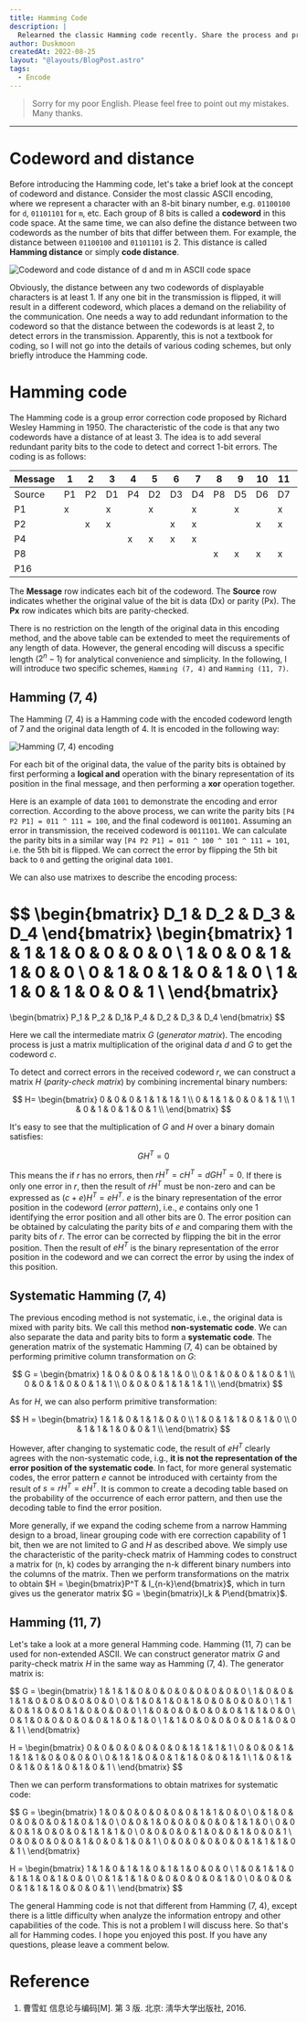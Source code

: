 ```yaml
---
title: Hamming Code
description: |
  Relearned the classic Hamming code recently. Share the process and principles here.
author: Duskmoon
createdAt: 2022-08-25
layout: "@layouts/BlogPost.astro"
tags:
  - Encode
---
```


> Sorry for my poor English. Please feel free to point out my mistakes. Many thanks.

---

# Codeword and distance

Before introducing the Hamming code, let's take a brief look at the concept of codeword and distance. Consider the most classic ASCII encoding, where we represent a character with an 8-bit binary number, e.g. `01100100` for `d`, `01101101` for `m`, etc. Each group of 8 bits is called a **codeword** in this code space. At the same time, we can also define the distance between two codewords as the number of bits that differ between them. For example, the distance between `01100100` and `01101101` is 2. This distance is called **Hamming distance** or simply **code distance**.

![Codeword and code distance of d and m in ASCII code space](/blog/hamming-code/code-word-dist.excalidraw.png)

Obviously, the distance between any two codewords of displayable characters is at least 1. If any one bit in the transmission is flipped, it will result in a different codeword, which places a demand on the reliability of the communication. One needs a way to add redundant information to the codeword so that the distance between the codewords is at least 2, to detect errors in the transmission. Apparently, this is not a textbook for coding, so I will not go into the details of various coding schemes, but only briefly introduce the Hamming code.

# Hamming code

The Hamming code is a group error correction code proposed by Richard Wesley Hamming in 1950. The characteristic of the code is that any two codewords have a distance of at least 3. The idea is to add several redundant parity bits to the code to detect and correct 1-bit errors. The coding is as follows:

| Message | 1   | 2   | 3   | 4   | 5   | 6   | 7   | 8   | 9   | 10  | 11  | 12  | 13  | 14  | 15  | 16  |
| ------- | --- | --- | --- | --- | --- | --- | --- | --- | --- | --- | --- | --- | --- | --- | --- | --- |
| Source  | P1  | P2  | D1  | P4  | D2  | D3  | D4  | P8  | D5  | D6  | D7  | D8  | D9  | D10 | D11 | P16 |
| P1      | x   |     | x   |     | x   |     | x   |     | x   |     | x   |     | x   |     | x   |
| P2      |     | x   | x   |     |     | x   | x   |     |     | x   | x   |     |     | x   | x   |
| P4      |     |     |     | x   | x   | x   | x   |     |     |     |     | x   | x   | x   | x   |
| P8      |     |     |     |     |     |     |     | x   | x   | x   | x   | x   | x   | x   | x   |
| P16     |     |     |     |     |     |     |     |     |     |     |     |     |     |     |     | x   |

The **Message** row indicates each bit of the codeword. The **Source** row indicates whether the original value of the bit is data (Dx) or parity (Px). The **Px** row indicates which bits are parity-checked.

There is no restriction on the length of the original data in this encoding method, and the above table can be extended to meet the requirements of any length of data. However, the general encoding will discuss a specific length ($2^n - 1$) for analytical convenience and simplicity. In the following, I will introduce two specific schemes, `Hamming (7, 4)` and `Hamming (11, 7)`.

## Hamming (7, 4)

The Hamming (7, 4) is a Hamming code with the encoded codeword length of 7 and the original data length of 4. It is encoded in the following way:

![Hamming (7, 4) encoding](/blog/hamming-code/hamming-encode-method.excalidraw.png)

For each bit of the original data, the value of the parity bits is obtained by first performing a **logical and** operation with the binary representation of its position in the final message, and then performing a **xor** operation together.

Here is an example of data `1001` to demonstrate the encoding and error correction. According to the above process, we can write the parity bits `[P4 P2 P1] = 011 ^ 111 = 100`, and the final codeword is `0011001`. Assuming an error in transmission, the received codeword is `0011101`. We can calculate the parity bits in a similar way `[P4 P2 P1] = 011 ^ 100 ^ 101 ^ 111 = 101`, i.e. the 5th bit is flipped. We can correct the error by flipping the 5th bit back to `0` and getting the original data `1001`.

We can also use matrixes to describe the encoding process:

$$
\begin{bmatrix}
  D_1 & D_2 & D_3 & D_4
\end{bmatrix}
\begin{bmatrix}
  1 & 1 & 1 & 0 & 0 & 0 & 0 \\
  1 & 0 & 0 & 1 & 1 & 0 & 0 \\
  0 & 1 & 0 & 1 & 0 & 1 & 0 \\
  1 & 1 & 0 & 1 & 0 & 0 & 1 \\
\end{bmatrix}
=
\begin{bmatrix}
  P_1 & P_2 & D_1& P_4  & D_2 & D_3 & D_4
\end{bmatrix}
$$

Here we call the intermediate matrix $G$ (_generator matrix_). The encoding process is just a matrix multiplication of the original data $d$ and $G$ to get the codeword $c$.

To detect and correct errors in the received codeword $r$, we can construct a matrix $H$ (_parity-check matrix_) by combining incremental binary numbers:

$$
H=
\begin{bmatrix}
  0 & 0 & 0 & 1 & 1 & 1 & 1 \\
  0 & 1 & 1 & 0 & 0 & 1 & 1 \\
  1 & 0 & 1 & 0 & 1 & 0 & 1 \\
\end{bmatrix}
$$

It's easy to see that the multiplication of $G$ and $H$ over a binary domain satisfies:

$$
G H^T = 0
$$

This means the if $r$ has no errors, then $r H^T = c H^T = d G H^T = 0$. If there is only one error in $r$, then the result of $r H^T$ must be non-zero and can be expressed as $(c + e) H^T = e H^T$. $e$ is the binary representation of the error position in the codeword (_error pattern_), i.e., $e$ contains only one 1 identifying the error position and all other bits are 0. The error position can be obtained by calculating the parity bits of $e$ and comparing them with the parity bits of $r$. The error can be corrected by flipping the bit in the error position. Then the result of $e H^T$ is the binary representation of the error position in the codeword and we can correct the error by using the index of this position.

## Systematic Hamming (7, 4)

The previous encoding method is not systematic, i.e., the original data is mixed with parity bits. We call this method **non-systematic code**. We can also separate the data and parity bits to form a **systematic code**. The generation matrix of the systematic Hamming (7, 4) can be obtained by performing primitive column transformation on $G$:

$$
G =
\begin{bmatrix}
  1 & 0 & 0 & 0 & 1 & 1 & 0  \\
  0 & 1 & 0 & 0 & 1 & 0 & 1  \\
  0 & 0 & 1 & 0 & 0 & 1 & 1  \\
  0 & 0 & 0 & 1 & 1 & 1 & 1  \\
\end{bmatrix}
$$

As for $H$, we can also perform primitive transformation:

$$
H =
\begin{bmatrix}
  1 & 1 & 0 & 1 & 1 & 0 & 0 \\
  1 & 0 & 1 & 1 & 0 & 1 & 0 \\
  0 & 1 & 1 & 1 & 0 & 0 & 1 \\
\end{bmatrix}
$$

However, after changing to systematic code, the result of $e H^T$ clearly agrees with the non-systematic code, i.g., **it is not the representation of the error position of the systematic code**. In fact, for more general systematic codes, the error pattern $e$ cannot be introduced with certainty from the result of $s = r H^T = e H^T$. It is common to create a decoding table based on the probability of the occurrence of each error pattern, and then use the decoding table to find the error position.

More generally, if we expand the coding scheme from a narrow Hamming design to a broad, linear grouping code with ere correction capability of 1 bit, then we are not limited to $G$ and $H$ as described above. We simply use the characteristic of the parity-check matrix of Hamming codes to construct a matrix for (n, k) codes by arranging the n-k different binary numbers into the columns of the matrix. Then we perform transformations on the matrix to obtain $H = \begin{bmatrix}P^T & I_{n-k}\end{bmatrix}$, which in turn gives us the generator matrix $G = \begin{bmatrix}I_k & P\end{bmatrix}$.

## Hamming (11, 7)

Let's take a look at a more general Hamming code. Hamming (11, 7) can be used for non-extended ASCII. We can construct generator matrix $G$ and parity-check matrix $H$ in the same way as Hamming (7, 4). The generator matrix is:

$$
G =
\begin{bmatrix}
  1 & 1 & 1 & 0 & 0 & 0 & 0 & 0 & 0 & 0 & 0 \\
  1 & 0 & 0 & 1 & 1 & 0 & 0 & 0 & 0 & 0 & 0 \\
  0 & 1 & 0 & 1 & 0 & 1 & 0 & 0 & 0 & 0 & 0 \\
  1 & 1 & 0 & 1 & 0 & 0 & 1 & 0 & 0 & 0 & 0 \\
  1 & 0 & 0 & 0 & 0 & 0 & 0 & 1 & 1 & 0 & 0 \\
  0 & 1 & 0 & 0 & 0 & 0 & 0 & 1 & 0 & 1 & 0 \\
  1 & 1 & 0 & 0 & 0 & 0 & 0 & 1 & 0 & 0 & 1 \\
\end{bmatrix}

H =
\begin{bmatrix}
  0 & 0 & 0 & 0 & 0 & 0 & 0 & 1 & 1 & 1 & 1 \\
  0 & 0 & 0 & 1 & 1 & 1 & 1 & 0 & 0 & 0 & 0 \\
  0 & 1 & 1 & 0 & 0 & 1 & 1 & 0 & 0 & 1 & 1 \\
  1 & 0 & 1 & 0 & 1 & 0 & 1 & 0 & 1 & 0 & 1 \\
\end{bmatrix}
$$

Then we can perform transformations to obtain matrixes for systematic code:

$$
G =
\begin{bmatrix}
  1 & 0 & 0 & 0 & 0 & 0 & 0 & 1 & 1 & 0 & 0 \\
  0 & 1 & 0 & 0 & 0 & 0 & 0 & 1 & 0 & 1 & 0 \\
  0 & 0 & 1 & 0 & 0 & 0 & 0 & 0 & 1 & 1 & 0 \\
  0 & 0 & 0 & 1 & 0 & 0 & 0 & 1 & 1 & 1 & 0 \\
  0 & 0 & 0 & 0 & 1 & 0 & 0 & 1 & 0 & 0 & 1 \\
  0 & 0 & 0 & 0 & 0 & 1 & 0 & 0 & 1 & 0 & 1 \\
  0 & 0 & 0 & 0 & 0 & 0 & 1 & 1 & 1 & 0 & 1 \\
\end{bmatrix}

H =
\begin{bmatrix}
  1 & 1 & 0 & 1 & 1 & 0 & 1 & 1 & 0 & 0 & 0 \\
  1 & 0 & 1 & 1 & 0 & 1 & 1 & 0 & 1 & 0 & 0 \\
  0 & 1 & 1 & 1 & 0 & 0 & 0 & 0 & 0 & 1 & 0 \\
  0 & 0 & 0 & 0 & 1 & 1 & 1 & 0 & 0 & 0 & 1 \\
\end{bmatrix}
$$

The general Hamming code is not that different from Hamming (7, 4), except there is a little difficulty when analyze the information entropy and other capabilities of the code. This is not a problem I will discuss here. So that's all for Hamming codes. I hope you enjoyed this post. If you have any questions, please leave a comment below.

# Reference

1. 曹雪虹 信息论与编码[M]. 第 3 版. 北京: 淸华大学出版社, 2016.
